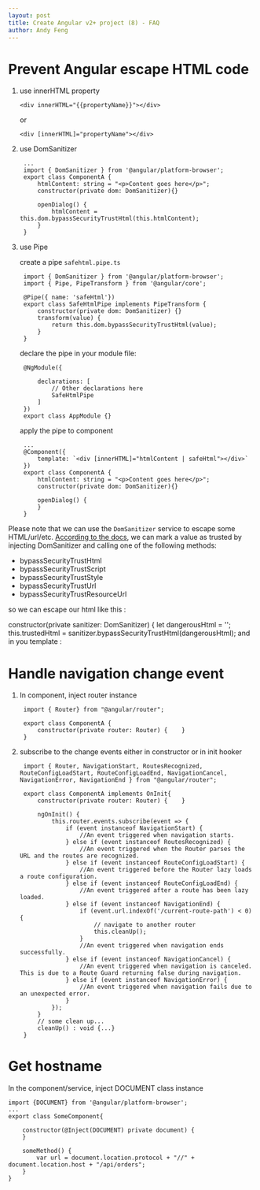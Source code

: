 ```yaml
---
layout: post
title: Create Angular v2+ project (8) - FAQ
author: Andy Feng
---
```


# Prevent Angular escape HTML code #

1. use innerHTML property

	`<div innerHTML="{{propertyName}}"></div>`
	
	or 
	
	`<div [innerHTML]="propertyName"></div>`

1. use DomSanitizer

		...
		import { DomSanitizer } from '@angular/platform-browser';
		export class ComponentA {
		    htmlContent: string = "<p>Content goes here</p>";
		    constructor(private dom: DomSanitizer){}
		
		    openDialog() {
		        htmlContent = this.dom.bypassSecurityTrustHtml(this.htmlContent);
		    }
		}

1. use Pipe

	create a pipe `safehtml.pipe.ts`
		
		import { DomSanitizer } from '@angular/platform-browser';
		import { Pipe, PipeTransform } from '@angular/core';
		
		@Pipe({ name: 'safeHtml'})
		export class SafeHtmlPipe implements PipeTransform {
		    constructor(private dom: DomSanitizer) {}
		    transform(value) {
		        return this.dom.bypassSecurityTrustHtml(value);
		    }
		}	

	declare the pipe in your module file:
		
		@NgModule({
		
		    declarations: [
		        // Other declarations here
		        SafeHtmlPipe
		    ]
		})
		export class AppModule {}

	apply the pipe to component

		...
		@Component({
			template: `<div [innerHTML]="htmlContent | safeHtml"></div>`
		})
		export class ComponentA {
		    htmlContent: string = "<p>Content goes here</p>";
		    constructor(private dom: DomSanitizer){}
		
		    openDialog() {
		    }
		}

Please note that we can use the `DomSanitizer` service to escape some HTML/url/etc. [According to the docs](https://angular.io/docs/ts/latest/guide/security.html#!#bypass-security-apis), we can mark a value as trusted by injecting DomSanitizer and calling one of the following methods:

- bypassSecurityTrustHtml
- bypassSecurityTrustScript
- bypassSecurityTrustStyle
- bypassSecurityTrustUrl
- bypassSecurityTrustResourceUrl

so we can escape our html like this :

constructor(private sanitizer: DomSanitizer) {
  let dangerousHtml = '<script>alert("hello")</script>';
  this.trustedHtml = sanitizer.bypassSecurityTrustHtml(dangerousHtml);
and in you template :

<section class="content" [innerHtml]="trustedHtml"></section>

# Handle navigation change event #
1. In component, inject router instance

		import { Router} from "@angular/router";

		export class ComponentA {
		    constructor(private router: Router) {    }
		}

1. subscribe to the change events either in constructor or in init hooker

		import { Router, NavigationStart, RoutesRecognized, RouteConfigLoadStart, RouteConfigLoadEnd, NavigationCancel, NavigationError, NavigationEnd } from "@angular/router";

		export class ComponentA implements OnInit{
		    constructor(private router: Router) {    }
		
			ngOnInit() {
		        this.router.events.subscribe(event => {
		            if (event instanceof NavigationStart) {
		                //An event triggered when navigation starts.
		            } else if (event instanceof RoutesRecognized) {
		                //An event triggered when the Router parses the URL and the routes are recognized.
		            } else if (event instanceof RouteConfigLoadStart) {
		                //An event triggered before the Router lazy loads a route configuration.
		            } else if (event instanceof RouteConfigLoadEnd) {
		                //An event triggered after a route has been lazy loaded.
		            } else if (event instanceof NavigationEnd) {
		                if (event.url.indexOf('/current-route-path') < 0) {
		                    // navigate to another router		                    
							this.cleanUp();
		                }
		                //An event triggered when navigation ends successfully.
		            } else if (event instanceof NavigationCancel) {
		                //An event triggered when navigation is canceled. This is due to a Route Guard returning false during navigation.
		            } else if (event instanceof NavigationError) {
		                //An event triggered when navigation fails due to an unexpected error.
		            }
		        });
		    }
			// some clean up...
			cleanUp() : void {...}
		}

# Get hostname #
In the component/service, inject DOCUMENT class instance

	import {DOCUMENT} from '@angular/platform-browser';
	...
	export class SomeComponent{
	
		constructor(@Inject(DOCUMENT) private document) {
		}
		
		someMethod() {
			var url = document.location.protocol + "//" + document.location.host + "/api/orders";
		}
	}

